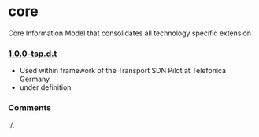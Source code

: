 # core
Core Information Model that consolidates all technology specific extension

### [1.0.0-tsp.d.t](../../tree/tsp)
- Used within framework of the Transport SDN Pilot at Telefonica Germany
- under definition

### Comments
./.
